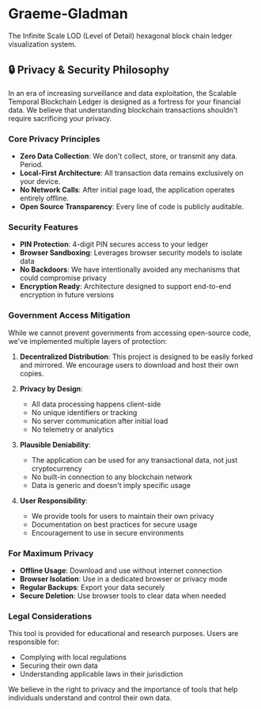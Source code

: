 # Graeme-Gladman
The Infinite Scale LOD (Level of Detail) hexagonal block chain ledger visualization system.
## 🔒 Privacy & Security Philosophy

In an era of increasing surveillance and data exploitation, the Scalable Temporal Blockchain Ledger is designed as a fortress for your financial data. We believe that understanding blockchain transactions shouldn't require sacrificing your privacy.

### Core Privacy Principles

- **Zero Data Collection**: We don't collect, store, or transmit any data. Period.
- **Local-First Architecture**: All transaction data remains exclusively on your device.
- **No Network Calls**: After initial page load, the application operates entirely offline.
- **Open Source Transparency**: Every line of code is publicly auditable.

### Security Features

- **PIN Protection**: 4-digit PIN secures access to your ledger
- **Browser Sandboxing**: Leverages browser security models to isolate data
- **No Backdoors**: We have intentionally avoided any mechanisms that could compromise privacy
- **Encryption Ready**: Architecture designed to support end-to-end encryption in future versions

### Government Access Mitigation

While we cannot prevent governments from accessing open-source code, we've implemented multiple layers of protection:

1. **Decentralized Distribution**: This project is designed to be easily forked and mirrored. We encourage users to download and host their own copies.

2. **Privacy by Design**: 
   - All data processing happens client-side
   - No unique identifiers or tracking
   - No server communication after initial load
   - No telemetry or analytics

3. **Plausible Deniability**:
   - The application can be used for any transactional data, not just cryptocurrency
   - No built-in connection to any blockchain network
   - Data is generic and doesn't imply specific usage

4. **User Responsibility**:
   - We provide tools for users to maintain their own privacy
   - Documentation on best practices for secure usage
   - Encouragement to use in secure environments

### For Maximum Privacy

- **Offline Usage**: Download and use without internet connection
- **Browser Isolation**: Use in a dedicated browser or privacy mode
- **Regular Backups**: Export your data securely
- **Secure Deletion**: Use browser tools to clear data when needed

### Legal Considerations

This tool is provided for educational and research purposes. Users are responsible for:
- Complying with local regulations
- Securing their own data
- Understanding applicable laws in their jurisdiction

We believe in the right to privacy and the importance of tools that help individuals understand and control their own data.
